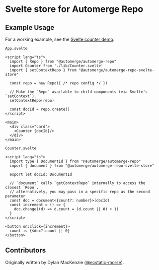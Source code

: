 # Svelte store for Automerge Repo

## Example Usage

For a working example, see the [Svelte counter demo](../automerge-repo-demo-counter-svelte/).

`App.svelte`

```svelte
<script lang="ts">
  import { Repo } from "@automerge/automerge-repo"
  import Counter from './lib/Counter.svelte'
  import { setContextRepo } from "@automerge/automerge-repo-svelte-store"

  const repo = new Repo({ /* repo config */ })

  // Make the `Repo` available to child components (via Svelte's `setContext`).
  setContextRepo(repo)

  const docId = repo.create()
</script>

<main>
  <div class="card">
    <Counter {docId}/>
  </div>
</main>
```

`Counter.svelte`

```svelte
<script lang="ts">
  import type { DocumentId } from "@automerge/automerge-repo"
  import { document } from "@automerge/automerge-repo-svelte-store"

  export let docId: DocumentId

  // `document` calls `getContextRepo` internally to access the closest `Repo`.
  // alternatively, you may pass in a specific repo as the second parameter
  const doc = document<{count?: number}>(docId)
  const increment = () => {
    doc.change((d) => d.count = (d.count || 0) + 1)
  }
</script>

<button on:click={increment}>
  count is {$doc?.count || 0}
</button>
```



## Contributors
Originally written by Dylan MacKenzie ([@ecstatic-morse](https://github.com/ecstatic-morse)).
